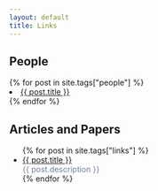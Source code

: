 ```yaml
---
layout: default
title: Links
---
```

<h2>People</h2>
  {% for post in site.tags["people"] %}
    <li>
      <a href="{{ post.external_url }}">{{ post.title }}</a>
    </li>
  {% endfor %}
<h2>Articles and Papers</h2>
<ul class="posts">
  {% for post in site.tags["links"] %}
    <li>
      <a href="{{ post.external_url }}">{{ post.title }}</a>
      <div class="text" style="color: #718096">{{ post.description }}</div>
    </li>
  {% endfor %}
</ul>
